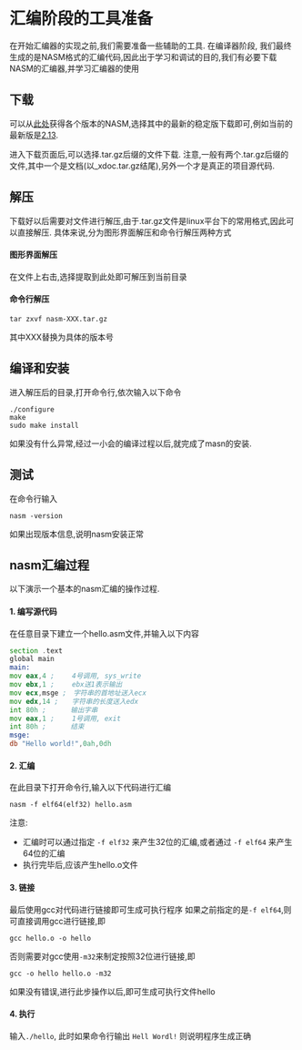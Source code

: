 汇编阶段的工具准备
======================

在开始汇编器的实现之前,我们需要准备一些辅助的工具. 在编译器阶段, 我们最终生成的是NASM格式的汇编代码,因此出于学习和调试的目的,我们有必要下载NASM的汇编器,并学习汇编器的使用

下载
---------------
可以从[此处](http://www.nasm.us/pub/nasm/releasebuilds/)获得各个版本的NASM,选择其中的最新的稳定版下载即可,例如当前的最新版是[2.13](http://www.nasm.us/pub/nasm/releasebuilds/2.13/). 

进入下载页面后,可以选择.tar.gz后缀的文件下载. 注意,一般有两个.tar.gz后缀的文件,其中一个是文档(以_xdoc.tar.gz结尾),另外一个才是真正的项目源代码. 


解压
--------------

下载好以后需要对文件进行解压,由于.tar.gz文件是linux平台下的常用格式,因此可以直接解压. 具体来说,分为图形界面解压和命令行解压两种方式

#### 图形界面解压
在文件上右击,选择提取到此处即可解压到当前目录

#### 命令行解压
``` shell
tar zxvf nasm-XXX.tar.gz
```
其中XXX替换为具体的版本号


编译和安装
------------------

进入解压后的目录,打开命令行,依次输入以下命令
``` shell
./configure
make
sudo make install
```

如果没有什么异常,经过一小会的编译过程以后,就完成了masn的安装.

测试
---------------------
在命令行输入
```
nasm -version
```

如果出现版本信息,说明nasm安装正常

nasm汇编过程
------------------------

以下演示一个基本的nasm汇编的操作过程.

#### 1. 编写源代码
在任意目录下建立一个hello.asm文件,并输入以下内容
``` asm
section .text
global main
main:
mov eax,4 ;　　 4号调用, sys_write
mov ebx,1 ;　　 ebx送1表示输出
mov ecx,msge ;　字符串的首地址送入ecx
mov edx,14 ;　　字符串的长度送入edx
int 80h ;　　　 输出字串
mov eax,1 ;　　 1号调用, exit
int 80h ;　　　 结束　
msge:
db "Hello world!",0ah,0dh
```

#### 2. 汇编
在此目录下打开命令行,输入以下代码进行汇编
``` shell
nasm -f elf64(elf32) hello.asm 
```

注意: 
- 汇编时可以通过指定 `-f elf32` 来产生32位的汇编,或者通过 `-f elf64` 来产生64位的汇编
- 执行完毕后,应该产生hello.o文件

#### 3. 链接
最后使用gcc对代码进行链接即可生成可执行程序
如果之前指定的是`-f elf64`,则可直接调用gcc进行链接,即

``` shell
gcc hello.o -o hello
```

否则需要对gcc使用`-m32`来制定按照32位进行链接,即

``` shell
gcc -o hello hello.o -m32
```

如果没有错误,进行此步操作以后,即可生成可执行文件hello

#### 4. 执行
输入`./hello`, 此时如果命令行输出 `Hell Wordl!` 则说明程序生成正确

